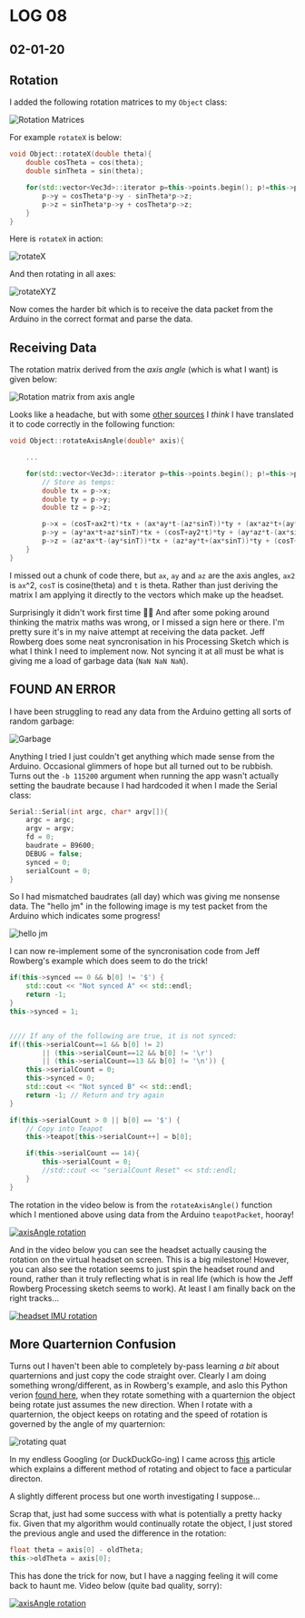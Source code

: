 # LOG 08
## 02-01-20

## Rotation

I added the following rotation matrices to my `Object` class:

![Rotation Matrices](https://wikimedia.org/api/rest_v1/media/math/render/svg/a6821937d5031de282a190f75312353c970aa2df)

For example `rotateX` is below:

```c++
void Object::rotateX(double theta){
    double cosTheta = cos(theta);
    double sinTheta = sin(theta);

    for(std::vector<Vec3d>::iterator p=this->points.begin(); p!=this->points.end(); ++p){
        p->y = cosTheta*p->y - sinTheta*p->z;
        p->z = sinTheta*p->y + cosTheta*p->z;
    }
}
```

Here is `rotateX` in action:

![rotateX](https://media.giphy.com/media/lSTzR4cCG2Aosa6Rlb/giphy.gif)

And then rotating in all axes:

![rotateXYZ](https://media.giphy.com/media/iDJKfsahDVrrOjDdgL/giphy.gif)

Now comes the harder bit which is to receive the data packet from the Arduino in the correct format and parse the data.

## Receiving Data

The rotation matrix derived from the _axis angle_ (which is what I want) is given below:

![Rotation matrix from axis angle](https://wikimedia.org/api/rest_v1/media/math/render/svg/f259f80a746ee20d481f9b7f600031084358a27c)

Looks like a headache, but with some [other sources](https://www.euclideanspace.com/maths/geometry/rotations/conversions/angleToMatrix/index.htm) I _think_ I have translated it to code correctly in the following function:

```c++
void Object::rotateAxisAngle(double* axis){

    ...

    for(std::vector<Vec3d>::iterator p=this->points.begin(); p!=this->points.end(); ++p){
        // Store as temps:
        double tx = p->x;
        double ty = p->y;
        double tz = p->z;

        p->x = (cosT+ax2*t)*tx + (ax*ay*t-(az*sinT))*ty + (ax*az*t+(ay*sinT))*tz;
        p->y = (ay*ax*t+az*sinT)*tx + (cosT+ay2*t)*ty + (ay*az*t-(ax*sinT))*tz;
        p->z = (az*ax*t-(ay*sinT))*tx + (az*ay*t+(ax*sinT))*ty + (cosT+az2*t)*tz;
    }
}
```

I missed out a chunk of code there, but `ax`, `ay` and `az` are the axis angles, `ax2` is `ax`^2, `cosT` is cosine(theta) and `t` is theta. Rather than just deriving the matrix I am applying it directly to the vectors which make up the headset.

Surprisingly it didn't work first time :man_shrugging: And after some poking around thinking the matrix maths was wrong, or I missed a sign here or there. I'm pretty sure it's in my naive attempt at receiving the data packet. Jeff Rowberg does some neat syncronisation in his Processing Sketch which is what I think I need to implement now. Not syncing it at all must be what is giving me a load of garbage data (`NaN NaN NaN`).

## __FOUND AN ERROR__


I have been struggling to read any data from the Arduino getting all sorts of random garbage:

![Garbage](https://media.giphy.com/media/LSXmiiqTRKraX0KBMW/giphy.gif)

Anything I tried I just couldn't get anything which made sense from the Arduino. Occasional glimmers of hope but all turned out to be rubbish. Turns out the `-b 115200` argument when running the app wasn't actually setting the baudrate because I had hardcoded it when I made the Serial class:

```c++
Serial::Serial(int argc, char* argv[]){
    argc = argc;
    argv = argv;
    fd = 0;
    baudrate = B9600;
    DEBUG = false;
    synced = 0;
    serialCount = 0;
}
```
So I had mismatched baudrates (all day) which was giving me nonsense data. The "hello jm" in the following image is my test packet from the Arduino which indicates some progress!

![hello jm](https://live.staticflickr.com/65535/49316791411_f4d02481a6_n.jpg)

I can now re-implement some of the syncronisation code from Jeff Rowberg's example which does seem to do the trick!

```c++
if(this->synced == 0 && b[0] != '$') {
    std::cout << "Not synced A" << std::endl;
    return -1;
}
this->synced = 1;


//// If any of the following are true, it is not synced:
if((this->serialCount==1 && b[0] != 2)
        || (this->serialCount==12 && b[0] != '\r')
        || (this->serialCount==13 && b[0] != '\n')) {
    this->serialCount = 0;
    this->synced = 0;
    std::cout << "Not synced B" << std::endl;
    return -1; // Return and try again
}

if(this->serialCount > 0 || b[0] == '$') {
    // Copy into Teapot
    this->teapot[this->serialCount++] = b[0];

    if(this->serialCount == 14){
        this->serialCount = 0;
        //std::cout << "serialCount Reset" << std::endl;
    }
}
```

The rotation in the video below is from the `rotateAxisAngle()` function which I mentioned above using data from the Arduino `teapotPacket`, hooray!

[![axisAngle rotation](https://img.youtube.com/vi/VKLt0bH6-eo/0.jpg)](https://www.youtube.com/watch?v=VKLt0bH6-eo)

And in the video below you can see the headset actually causing the rotation on the virtual headset on screen. This is a big milestone! However, you can also see the rotation seems to just spin the headset round and round, rather than it truly reflecting what is in real life (which is how the Jeff Rowberg Processing sketch seems to work). At least I am finally back on the right tracks...

[![headset IMU rotation](https://img.youtube.com/vi/DCgwfeW-680/0.jpg)](https://www.youtube.com/watch?v=DCgwfeW-680)

## More Quarternion Confusion

Turns out I haven't been able to completely by-pass learning _a bit_ about quarternions and just copy the code straight over. Clearly I am doing something wrong/different, as in Rowberg's example, and aslo this Python verion [found here](https://github.com/thecountoftuscany/PyTeapot-Quaternion-Euler-cube-rotation), when they rotate something with a quarternion the object being rotate just assumes the new direction. When I rotate with a quarternion, the object keeps on rotating and the speed of rotation is governed by the angle of my quarternion:

![rotating quat](https://media.giphy.com/media/U1rH53o8gPeHL6YL6l/giphy.gif)

In my endless Googling (or DuckDuckGo-ing) I came across [this](https://stackoverflow.com/questions/13014973/quaternion-rotate-to) article which explains a different method of rotating and object to face a particular directon.

A slightly different process but one worth investigating I suppose...

Scrap that, just had some success with what is potentially a pretty hacky fix. Given that my algorithm would continually rotate the object, I just stored the previous angle and used the difference in the rotation:

```c++
float theta = axis[0] - oldTheta;
this->oldTheta = axis[0];
```

This has done the trick for now, but I have a nagging feeling it will come back to haunt me. Video below (quite bad quality, sorry):

[![axisAngle rotation](https://img.youtube.com/vi/HhY-vLwaczc/0.jpg)](https://www.youtube.com/watch?v=HhY-vLwaczc)
